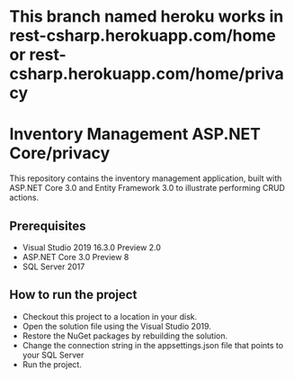 # This branch named heroku works in rest-csharp.herokuapp.com/home or rest-csharp.herokuapp.com/home/privacy

# Inventory Management ASP.NET Core/privacy
This repository contains the inventory management application, built with ASP.NET Core 3.0 and Entity Framework 3.0 to illustrate performing CRUD actions. 

## Prerequisites

* Visual Studio 2019 16.3.0 Preview 2.0
* ASP.NET Core 3.0 Preview 8
* SQL Server 2017 


## How to run the project

* Checkout this project to a location in your disk.
* Open the solution file using the Visual Studio 2019.
* Restore the NuGet packages by rebuilding the solution.
* Change the connection string in the appsettings.json file that points to your SQL Server
* Run the project.
